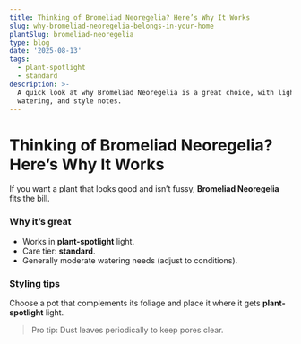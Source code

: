 ```yaml
---
title: Thinking of Bromeliad Neoregelia? Here’s Why It Works
slug: why-bromeliad-neoregelia-belongs-in-your-home
plantSlug: bromeliad-neoregelia
type: blog
date: '2025-08-13'
tags:
  - plant-spotlight
  - standard
description: >-
  A quick look at why Bromeliad Neoregelia is a great choice, with light,
  watering, and style notes.
---
```

# Thinking of Bromeliad Neoregelia? Here’s Why It Works

If you want a plant that looks good and isn’t fussy, **Bromeliad Neoregelia** fits the bill.

### Why it’s great
- Works in **plant-spotlight** light.
- Care tier: **standard**.
- Generally moderate watering needs (adjust to conditions).

### Styling tips
Choose a pot that complements its foliage and place it where it gets **plant-spotlight** light.
  
> Pro tip: Dust leaves periodically to keep pores clear.

